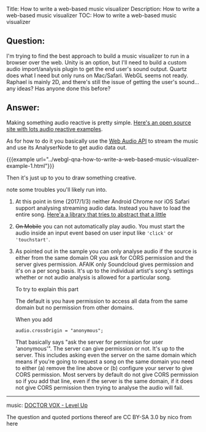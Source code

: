 Title: How to write a web-based music visualizer
Description: How to write a web-based music visualizer
TOC: How to write a web-based music visualizer

## Question:

I'm trying to find the best approach to build a music visualizer to run in a browser over the web. Unity is an option, but I'll need to build a custom audio import/analysis plugin to get the end user's sound output. Quartz does what I need but only runs on Mac/Safari. WebGL seems not ready. Raphael is mainly 2D, and there's still the issue of getting the user's sound... any ideas? Has anyone done this before?

## Answer:

Making something audio reactive is pretty simple. [Here's an open source site with lots audio reactive examples](https://www.vertexshaderart.com).

As for how to do it you basically use the [Web Audio API]() to stream the music and use its AnalyserNode to get audio data out.

{{{example url="../webgl-qna-how-to-write-a-web-based-music-visualizer-example-1.html"}}}

Then it's just up to you to draw something creative.

note some troubles you'll likely run into.

1.  At this point in time (2017/1/3) neither Android Chrome nor iOS Safari support analysing streaming audio data. Instead you have to load the entire song. [Here'a a library that tries to abstract that a little](https://github.com/greggman/audiostreamsource.js)

2. <s>On Mobile</s> you can not automatically play audio. You must start the audio inside an input event based on user input like `'click'` or `'touchstart'`.

3.  As pointed out in the sample you can only analyse audio if the source is either from the same domain OR you ask for CORS permission and the server gives permission. AFAIK only Soundcloud gives permission and it's on a per song basis. It's up to the individual artist's song's settings whether or not audio analysis is allowed for a particular song.

    To try to explain this part
 
    The default is you have permission to access all data from the same domain but no permission from other domains.

    When you add 

        audio.crossOrigin = "anonymous";

    That basically says "ask the server for permission for user 'anonymous'". The server can give permission or not. It's up to the server. This includes asking even the server on the same domain which means if you're going to request a song on the same domain you need to either (a) remove the line above or (b) configure your server to give CORS permission. Most servers by default do not give CORS permission so if you add that line, even if the server is the same domain, if it does not give CORS permission then trying to analyse the audio will fail.

---

music: [DOCTOR VOX - Level Up](http://youtu.be/eUX39M_0MJ8)

<div class="so">
  <div>The question and quoted portions thereof are 
    CC BY-SA 3.0 by
    <a data-href="https://stackoverflow.com/users/372919">nico</a>
    from
    <a data-href="https://stackoverflow.com/questions/3091291">here</a>
  </div>
</div>
